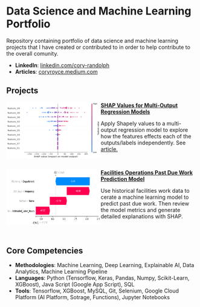 # Data Science and Machine Learning Portfolio

Repository containing portfolio of data science and machine learning projects that I have created or contributed to in order to help contribute to the overall comunity.

- **LinkedIn**: [linkedin.com/cory-randolph](https://www.linkedin.com/in/cory-randolph-6a28503a/)
- **Articles**: [coryroyce.medium.com](https://coryroyce.medium.com/)

## Projects

<img align="left" width="250" height="150" src="https://github.com/coryroyce/Explainable_AI/blob/main/Reference_Material/Images/SHAP_Summary_Plot_01.png"> **[SHAP Values for Multi-Output Regression Models](https://github.com/coryroyce/Explainable_AI/blob/main/Notebooks/SHAP_Values_for_Multi_Output_Regression_Models.ipynb)**

Apply Shapely values to a multi-output regression model to explore how the features effects each of the outputs/labels independently. See [article.](https://towardsdatascience.com/explainable-ai-for-multiple-regression-2df70cfc9995)

<br />

<img align="left" width="250" height="150" src="https://github.com/coryroyce/Facilities_ML_Project/blob/main/Reference/Images/Facility_ML_SHAP_Waterfall_Example_01.png"> **[Facilities Operations Past Due Work Prediction Model](https://github.com/coryroyce/Facilities_ML_Project/blob/main/Notebooks/Facilities_ML_Project.ipynb)**

Use historical facilities work data to cerate a machine learning model to predict past due work. Then review the model metrics and generate detailed explanations with SHAP.

<br />

#

<!-- Next Project Here -->

## Core Competencies

- **Methodologies**: Machine Learning, Deep Learning, Explainable AI, Data Analytics, Machine Learning Pipeline
- **Languages**: Python (Tensorflow, Keras, Pandas, Numpy, Scikit-Learn, XGBoost), Java Script (Google App Script), SQL
- **Tools**: Tensorflow, XGBoost, MySQL, Git, Selenium, Google Cloud Platform (AI Platform, Sotrage, Functions), Jupyter Notebooks
